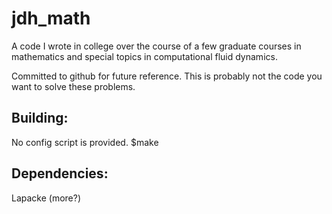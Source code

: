 # jdh_math

A code I wrote in college over the course of a few graduate courses in mathematics and special topics in computational fluid dynamics.

Committed to github for future reference. This is probably not the code you want to solve these problems. 

## Building:

No config script is provided. 
$make

## Dependencies: 
Lapacke (more?)
